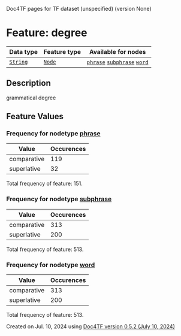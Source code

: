 Doc4TF pages for TF dataset (unspecified) (version None)
# Feature: degree
Data type|Feature type|Available for nodes
---|---|---
[`String`](featuresbydatatype.md#string)|[`Node`](featuresbytype.md#node)| [`phrase`](featuresbynodetype.md#phrase)  [`subphrase`](featuresbynodetype.md#subphrase)  [`word`](featuresbynodetype.md#word) 
## Description
grammatical degree
## Feature Values
### Frequency for nodetype [phrase](featuresbynodetype.md#phrase)
Value|Occurences
---|---
comparative|119
superlative|32

Total frequency of feature: 151.
 ### Frequency for nodetype [subphrase](featuresbynodetype.md#subphrase)
Value|Occurences
---|---
comparative|313
superlative|200

Total frequency of feature: 513.
 ### Frequency for nodetype [word](featuresbynodetype.md#word)
Value|Occurences
---|---
comparative|313
superlative|200

Total frequency of feature: 513.
  

Created on Jul. 10, 2024 using [Doc4TF version 0.5.2 (July 10, 2024)](https://github.com/tonyjurg/Doc4TF/blob/main/CreateFeatureDoc.ipynb) 